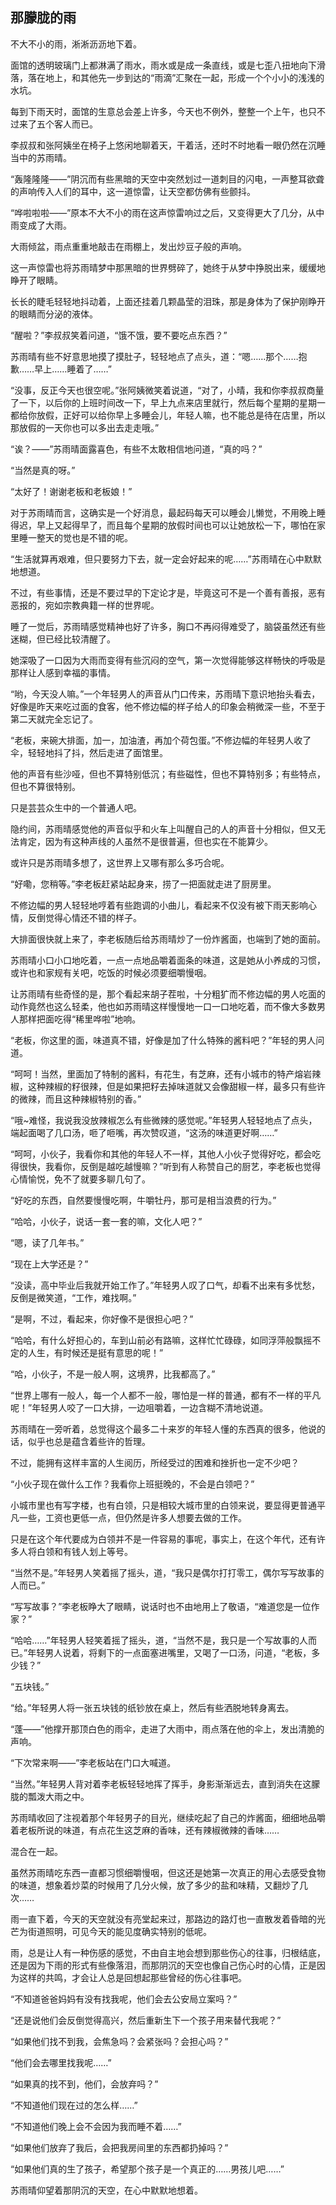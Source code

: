 ## 那朦胧的雨

不大不小的雨，淅淅沥沥地下着。

面馆的透明玻璃门上都淋满了雨水，雨水或是成一条直线，或是七歪八扭地向下滑落，落在地上，和其他先一步到达的“雨滴”汇聚在一起，形成一个个小小的浅浅的水坑。

每到下雨天时，面馆的生意总会差上许多，今天也不例外，整整一个上午，也只不过来了五个客人而已。

李叔叔和张阿姨坐在椅子上悠闲地聊着天，干着活，还时不时地看一眼仍然在沉睡当中的苏雨晴。

“轰隆隆隆——”阴沉而有些黑暗的天空中突然划过一道刺目的闪电，一声整耳欲聋的声响传入人们的耳中，这一道惊雷，让天空都仿佛有些颤抖。

“哗啦啦啦——”原本不大不小的雨在这声惊雷响过之后，又变得更大了几分，从中雨变成了大雨。

大雨倾盆，雨点重重地敲击在雨棚上，发出炒豆子般的声响。

这一声惊雷也将苏雨晴梦中那黑暗的世界劈碎了，她终于从梦中挣脱出来，缓缓地睁开了眼睛。

长长的睫毛轻轻地抖动着，上面还挂着几颗晶莹的泪珠，那是身体为了保护刚睁开的眼睛而分泌的液体。

“醒啦？”李叔叔笑着问道，“饿不饿，要不要吃点东西？”

苏雨晴有些不好意思地摸了摸肚子，轻轻地点了点头，道：“嗯……那个……抱歉……早上……睡着了……”

“没事，反正今天也很空呢。”张阿姨微笑着说道，“对了，小晴，我和你李叔叔商量了一下，以后你的上班时间改一下，早上九点来店里就行，然后每个星期的星期一都给你放假，正好可以给你早上多睡会儿，年轻人嘛，也不能总是待在店里，所以那放假的一天你也可以多出去走走哦。”

“诶？——”苏雨晴面露喜色，有些不太敢相信地问道，“真的吗？”

“当然是真的呀。”

“太好了！谢谢老板和老板娘！”

对于苏雨晴而言，这确实是一个好消息，最起码每天可以睡会儿懒觉，不用晚上睡得迟，早上又起得早了，而且每个星期的放假时间也可以让她放松一下，哪怕在家里睡一整天的觉也是不错的呢。

“生活就算再艰难，但只要努力下去，就一定会好起来的呢……”苏雨晴在心中默默地想道。

不过，有些事情，还是不要过早的下定论才是，毕竟这可不是一个善有善报，恶有恶报的，宛如宗教典籍一样的世界呢。

睡了一觉后，苏雨晴感觉精神也好了许多，胸口不再闷得难受了，脑袋虽然还有些迷糊，但已经比较清醒了。

她深吸了一口因为大雨而变得有些沉闷的空气，第一次觉得能够这样畅快的呼吸是那样让人感到幸福的事情。

“哟，今天没人嘛。”一个年轻男人的声音从门口传来，苏雨晴下意识地抬头看去，好像是昨天来吃过面的食客，他不修边幅的样子给人的印象会稍微深一些，不至于第二天就完全忘记了。

“老板，来碗大排面，加一，加油渣，再加个荷包蛋。”不修边幅的年轻男人收了伞，轻轻地抖了抖，然后走进了面馆里。

他的声音有些沙哑，但也不算特别低沉；有些磁性，但也不算特别多；有些特点，但也不算很特别。

只是芸芸众生中的一个普通人吧。

隐约间，苏雨晴感觉他的声音似乎和火车上叫醒自己的人的声音十分相似，但又无法肯定，因为有这种声线的人虽然不是很普遍，但也实在不能算少。

或许只是苏雨晴多想了，这世界上又哪有那么多巧合呢。

“好嘞，您稍等。”李老板赶紧站起身来，捞了一把面就走进了厨房里。

不修边幅的男人轻轻地哼着有些跑调的小曲儿，看起来不仅没有被下雨天影响心情，反倒觉得心情还不错的样子。

大排面很快就上来了，李老板随后给苏雨晴炒了一份炸酱面，也端到了她的面前。

苏雨晴小口小口地吃着，一点一点地品嚼着面条的味道，这是她从小养成的习惯，或许也和家规有关吧，吃饭的时候必须要细嚼慢咽。

让苏雨晴有些奇怪的是，那个看起来胡子茬啦，十分粗犷而不修边幅的男人吃面的动作竟然也这么轻柔，他也如苏雨晴这样慢慢地一口一口地吃着，而不像大多数男人那样把面吃得“稀里哗啦”地响。

“老板，你这里的面，味道真不错，好像是加了什么特殊的酱料吧？”年轻的男人问道。

“呵呵！当然，里面加了特制的酱料，有花生，有芝麻，还有小城市的特产熔岩辣椒，这种辣椒的籽很辣，但是如果把籽去掉味道就又会像甜椒一样，最多只有些许的微辣，而且这种辣椒特别的香。”

“哦~难怪，我说我没放辣椒怎么有些微辣的感觉呢。”年轻男人轻轻地点了点头，端起面喝了几口汤，咂了咂嘴，再次赞叹道，“这汤的味道更好啊……”

“呵呵，小伙子，我看你和其他的年轻人不一样，其他人小伙子觉得好吃，都会吃得很快，我看你，反倒是越吃越慢嘛？”听到有人称赞自己的厨艺，李老板也觉得心情愉悦，免不了就要多聊几句了。

“好吃的东西，自然要慢慢吃啊，牛嚼牡丹，那可是相当浪费的行为。”

“哈哈，小伙子，说话一套一套的嘛，文化人吧？”

“嗯，读了几年书。”

“现在上大学还是？”

“没读，高中毕业后我就开始工作了。”年轻男人叹了口气，却看不出来有多忧愁，反倒是微笑道，“工作，难找啊。”

“是啊，不过，看起来，你好像不是很担心吧？”

“哈哈，有什么好担心的，车到山前必有路嘛，这样忙忙碌碌，如同浮萍般飘摇不定的人生，有时候还是挺有意思的呢！”

“哈，小伙子，不是一般人啊，这境界，比我都高了。”

“世界上哪有一般人，每一个人都不一般，哪怕是一样的普通，都有不一样的平凡呢！”年轻男人咬了一口大排，一边咀嚼着，一边含糊不清地说道。

苏雨晴在一旁听着，总觉得这个最多二十来岁的年轻人懂的东西真的很多，他说的话，似乎也总是蕴含着些许的哲理。

不过，能拥有这样丰富的人生阅历，所经受过的困难和挫折也一定不少吧？

“小伙子现在做什么工作？我看你上班挺晚的，不会是白领吧？”

小城市里也有写字楼，也有白领，只是相较大城市里的白领来说，要显得更普通平凡一些，工资也更低一点，但仍然是许多人想要去做的工作。

只是在这个年代要成为白领并不是一件容易的事呢，事实上，在这个年代，还有许多人将白领和有钱人划上等号。

“当然不是。”年轻男人笑着摇了摇头，道，“我只是偶尔打打零工，偶尔写写故事的人而已。”

“写写故事？”李老板睁大了眼睛，说话时也不由地用上了敬语，“难道您是一位作家？”

“哈哈……”年轻男人轻笑着摇了摇头，道，“当然不是，我只是一个写故事的人而已。”年轻男人说着，将剩下的一点面塞进嘴里，又喝了一口汤，问道，“老板，多少钱？”

“五块钱。”

“给。”年轻男人将一张五块钱的纸钞放在桌上，然后有些洒脱地转身离去。

“蓬——”他撑开那顶白色的雨伞，走进了大雨中，雨点落在他的伞上，发出清脆的声响。

“下次常来啊——”李老板站在门口大喊道。

“当然。”年轻男人背对着李老板轻轻地挥了挥手，身影渐渐远去，直到消失在这朦胧的瓢泼大雨之中。

苏雨晴收回了注视着那个年轻男子的目光，继续吃起了自己的炸酱面，细细地品嚼着老板所说的味道，有点花生这芝麻的香味，还有辣椒微辣的香味……

混合在一起。

虽然苏雨晴吃东西一直都习惯细嚼慢咽，但这还是她第一次真正的用心去感受食物的味道，想象着炒菜的时候用了几分火候，放了多少的盐和味精，又翻炒了几次……

雨一直下着，今天的天空就没有亮堂起来过，那路边的路灯也一直散发着昏暗的光芒为街道照明，可见今天的能见度确实特别的低呢。

雨，总是让人有一种伤感的感觉，不由自主地会想到那些伤心的往事，归根结底，还是因为下雨的形式有些像落泪，而那阴沉的天空也像自己伤心时的心情，正是因为这样的共鸣，才会让人总是回想起那些曾经的伤心往事吧。

“不知道爸爸妈妈有没有找我呢，他们会去公安局立案吗？”

“还是说他们会反倒觉得高兴，然后重新生下一个孩子用来替代我呢？”

“如果他们找不到我，会焦急吗？会紧张吗？会担心吗？”

“他们会去哪里找我呢……”

“如果真的找不到，他们，会放弃吗？”

“不知道他们现在过的怎么样……”

“不知道他们晚上会不会因为我而睡不着……”

“如果他们放弃了我后，会把我房间里的东西都扔掉吗？”

“如果他们真的生了孩子，希望那个孩子是一个真正的……男孩儿吧……”

苏雨晴仰望着那阴沉的天空，在心中默默地想着。
